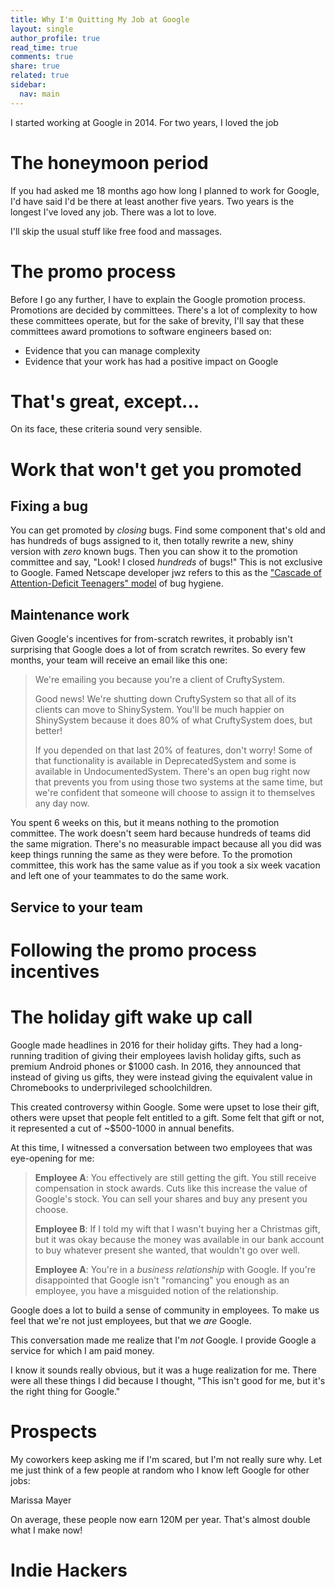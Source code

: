```yaml
---
title: Why I'm Quitting My Job at Google
layout: single
author_profile: true
read_time: true
comments: true
share: true
related: true
sidebar:
  nav: main
---
```


I started working at Google in 2014. For two years, I loved the job

# The honeymoon period

If you had asked me 18 months ago how long I planned to work for Google, I'd have said I'd be there at least another five years. Two years is the longest I've loved any job. There was a lot to love.

I'll skip the usual stuff like free food and massages.

# The promo process

Before I go any further, I have to explain the Google promotion process. Promotions are decided by committees. There's a lot of complexity to how these committees operate, but for the sake of brevity, I'll say that these committees award promotions to software engineers based on:

* Evidence that you can manage complexity
* Evidence that your work has had a positive impact on Google

# That's great, except...

On its face, these criteria sound very sensible.

# Work that won't get you promoted

## Fixing a bug

You can get promoted by *closing* bugs. Find some component that's old and has hundreds of bugs assigned to it, then totally rewrite a new, shiny version with *zero* known bugs. Then you can show it to the promotion committee and say, "Look! I closed *hundreds* of bugs!" This is not exclusive to Google. Famed Netscape developer jwz refers to this as the ["Cascade of Attention-Deficit Teenagers" model](https://www.jwz.org/doc/cadt.html) of bug hygiene.

## Maintenance work

Given Google's incentives for from-scratch rewrites, it probably isn't surprising that Google does a lot of from scratch rewrites. So every few months, your team will receive an email like this one:

>We're emailing you because you're a client of CruftySystem.
>
>Good news! We're shutting down CruftySystem so that all of its clients can move to ShinySystem. You'll be much happier on ShinySystem because it does 80% of what CruftySystem does, but better!
>
>If you depended on that last 20% of features, don't worry! Some of that functionality is available in DeprecatedSystem and some is available in UndocumentedSystem. There's an open bug right now that prevents you from using those two systems at the same time, but we're confident that someone will choose to assign it to themselves any day now.

You spent 6 weeks on this, but it means nothing to the promotion committee. The work doesn't seem hard because hundreds of teams did the same migration. There's no measurable impact because all you did was keep things running the same as they were before. To the promotion committee, this work has the same value as if you took a six week vacation and left one of your teammates to do the same work.

## Service to your team

# Following the promo process incentives
# The holiday gift wake up call

Google made headlines in 2016 for their holiday gifts. They had a long-running tradition of giving their employees lavish holiday gifts, such as premium Android phones or $1000 cash. In 2016, they announced that instead of giving us gifts, they were instead giving the equivalent value in Chromebooks to underprivileged schoolchildren.

This created controversy within Google. Some were upset to lose their gift, others were upset that people felt entitled to a gift. Some felt that gift or not, it represented a cut of ~$500-1000 in annual benefits.

At this time, I witnessed a conversation between two employees that was eye-opening for me:

>**Employee A**: You effectively are still getting the gift. You still receive compensation in stock awards. Cuts like this increase the value of Google's stock. You can sell your shares and buy any present you choose.
>
>**Employee B**: If I told my wift that I wasn't buying her a Christmas gift, but it was okay because the money was available in our bank account to buy whatever present she wanted, that wouldn't go over well.
>
>**Employee A**: You're in a *business relationship* with Google. If you're disappointed that Google isn't "romancing" you enough as an employee, you have a misguided notion of the relationship.

Google does a lot to build a sense of community in employees. To make us feel that we're not just employees, but that we *are* Google.

This conversation made me realize that I'm *not* Google. I provide Google a service for which I am paid money.

I know it sounds really obvious, but it was a huge realization for me. There were all these things I did because I thought, "This isn't good for me, but it's the right thing for Google."

# Prospects

My coworkers keep asking me if I'm scared, but I'm not really sure why. Let me just think of a few people at random who I know left Google for other jobs:

Marissa Mayer

On average, these people now earn 120M per year. That's almost double what I make now!

# Indie Hackers